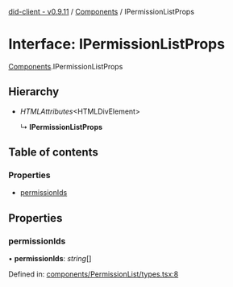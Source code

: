 [did-client - v0.9.11](../README.md) / [Components](../modules/components.md) / IPermissionListProps

# Interface: IPermissionListProps

[Components](../modules/components.md).IPermissionListProps

## Hierarchy

* *HTMLAttributes*<HTMLDivElement\>

  ↳ **IPermissionListProps**

## Table of contents

### Properties

- [permissionIds](components.ipermissionlistprops.md#permissionids)

## Properties

### permissionIds

• **permissionIds**: *string*[]

Defined in: [components/PermissionList/types.tsx:8](https://github.com/Puzzlepart/did/blob/dev/client/components/PermissionList/types.tsx#L8)
